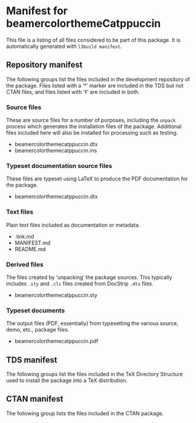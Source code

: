 # Manifest for beamercolorthemeCatppuccin

This file is a listing of all files considered to be part of this package.
It is automatically generated with `l3build manifest`.


## Repository manifest

The following groups list the files included in the development repository of the package.
Files listed with a ‘†’ marker are included in the TDS but not CTAN files, and files listed
with ‘‡’ are included in both.

### Source files

These are source files for a number of purposes, including the `unpack` process which
generates the installation files of the package. Additional files included here will also
be installed for processing such as testing.

* beamercolorthemecatppuccin.dtx 
* beamercolorthemecatppuccin.ins 

### Typeset documentation source files

These files are typeset using LaTeX to produce the PDF documentation for the package.

* beamercolorthemecatppuccin.dtx 

### Text files

Plain text files included as documentation or metadata.

* .link.md 
* MANIFEST.md 
* README.md 

### Derived files

The files created by ‘unpacking’ the package sources. This typically includes
`.sty` and `.cls` files created from DocStrip `.dtx` files.

* beamercolorthemecatppuccin.sty 

### Typeset documents

The output files (PDF, essentially) from typesetting the various source, demo,
etc., package files.

* beamercolorthemecatppuccin.pdf 


## TDS manifest

The following groups list the files included in the TeX Directory Structure used to install
the package into a TeX distribution.


## CTAN manifest

The following group lists the files included in the CTAN package.
